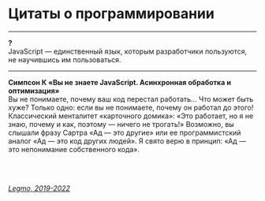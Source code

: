 <h1>Цитаты о программировании</h1>



***

**?**<br/>
JavaScript — единственный язык, которым разработчики пользуются, не научившись им пользоваться.

***

**Симпсон К «Вы не знаете JavaScript. Асинхронная обработка и оптимизация»**<br/>
Вы не понимаете, почему ваш код перестал работать… Что может быть хуже? Только одно: если вы не понимаете, почему он работал до этого! Классический менталитет «карточного домика»: «Это работает, но я не знаю, почему и как, поэтому — ничего не трогать!» Возможно, вы слышали фразу Сартра «Ад — это другие» или ее программистский аналог «Ад — это код других людей». Я свято верю в принцип: «Ад — это непонимание собственного кода».

<br>
<br>

*[Legmo, 2019-2022](https://github.com/Legmo/notes/)*
